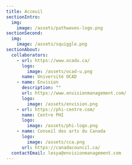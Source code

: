 ```yaml
---
title: Acceuil
sectionIntro:
  img:
    image: /assets/pathwaves-logo.png
sectionSecond:
  img:
    image: /assets/squiggle.png
sectionAbout:
  collaborators:
    - url: https://www.ocadu.ca/
      logo:
        image: /assets/ocad-u.png
      name: Université OCAD
    - name: Envision
      description: ""
      url: https://www.envisionmanagement.com/
      logo:
        image: /assets/envision.png
    - url: https://phi-centre.com/
      name: Centre PHI
      logo:
        image: /assets/phi-logo.png
    - name: Conseil des arts du Canada
      logo:
        image: /assets/cca.png
      url: https://canadacouncil.ca/
  contactEmail: lesya@envisionmanagement.com
---
```

